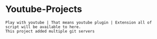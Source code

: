 # Youtube-Projects
	Play with youtube | That means youtube plugin | Extension all of script will be available to here.
	This project added multiple git servers
